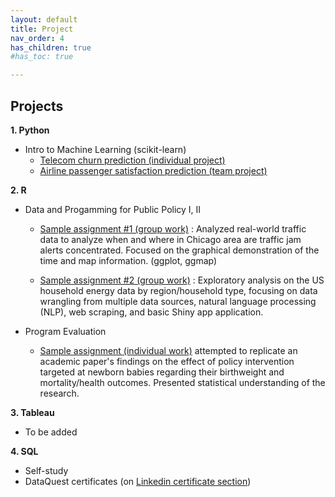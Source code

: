 ```yaml
---
layout: default
title: Project
nav_order: 4
has_children: true
#has_toc: true

---
```


## Projects

**1. Python** 
- Intro to Machine Learning (scikit-learn)
  * [Telecom churn prediction (individual project)](https://github.com/Leesdata/project_harris/tree/main/python/ML_telecom_churn)
  * [Airline passenger satisfaction prediction (team project)](https://github.com/Leesdata/project_harris/tree/main/python/ML_airline_satisfaction)


**2. R**
- Data and Progamming for Public Policy I, II
  * [Sample assignment #1 (group work)](https://github.com/Leesdata/project_harris/tree/main/R/1_traffic_jam_examination) : Analyzed real-world traffic data to analyze when and where in Chicago area are traffic jam alerts concentrated. Focused on the graphical demonstration of the time and map information. (ggplot, ggmap)
  
  * [Sample assignment #2 (group work)](https://github.com/Leesdata/project_harris/tree/b9e7319172d7f30def16badf6615c619c03710f0/R/2_energy_consumption_project) :  Exploratory analysis on the US household energy data by region/household type, focusing on data wrangling from multiple data sources, natural language processing (NLP), web scraping, and basic Shiny app application. 
  
- Program Evaluation
  * [Sample assignment (individual work)](https://github.com/Leesdata/project_harris/tree/main/R/3_program_evaluation) attempted to replicate an academic paper's findings on the effect of policy intervention targeted at newborn babies regarding their birthweight and mortality/health outcomes. Presented statistical understanding of the research. 


**3. Tableau**
- To be added

**4. SQL**
- Self-study
- DataQuest certificates (on [Linkedin certificate section](https://www.linkedin.com/in/lee-kyung-ko/))


